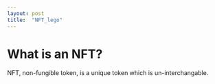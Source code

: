 ```yaml
---
layout: post
title:  "NFT_lego"
---
```


# What is an NFT?
NFT, non-fungible token, is a unique token which is un-interchangable. 